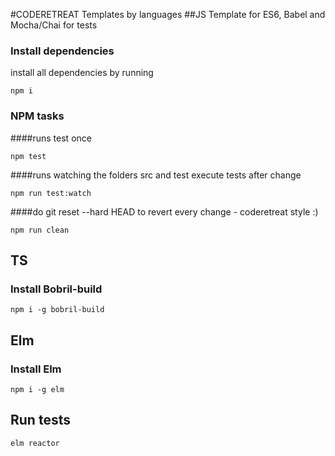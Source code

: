#CODERETREAT Templates by languages
##JS
Template for ES6, Babel and Mocha/Chai for tests

### Install dependencies
install all dependencies by running 
    
    npm i

### NPM tasks
####runs test once
    
    npm test

####runs watching the folders src and test execute tests after change
    
    npm run test:watch

####do git reset --hard HEAD to revert every change - coderetreat style :)
    
    npm run clean
    
## TS
### Install Bobril-build
    
    npm i -g bobril-build

## Elm
### Install Elm
    
    npm i -g elm

## Run tests

    elm reactor